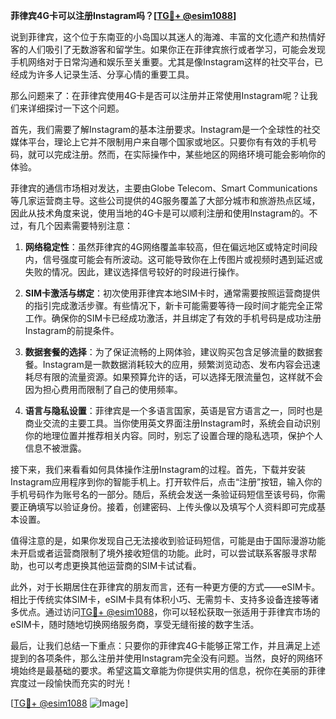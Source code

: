 **菲律宾4G卡可以注册Instagram吗？[[TG💪+ @esim1088](https://t.me/s/esim1088)]**

说到菲律宾，这个位于东南亚的小岛国以其迷人的海滩、丰富的文化遗产和热情好客的人们吸引了无数游客和留学生。如果你正在菲律宾旅行或者学习，可能会发现手机网络对于日常沟通和娱乐至关重要。尤其是像Instagram这样的社交平台，已经成为许多人记录生活、分享心情的重要工具。

那么问题来了：在菲律宾使用4G卡是否可以注册并正常使用Instagram呢？让我们来详细探讨一下这个问题。

首先，我们需要了解Instagram的基本注册要求。Instagram是一个全球性的社交媒体平台，理论上它并不限制用户来自哪个国家或地区。只要你有有效的手机号码，就可以完成注册。然而，在实际操作中，某些地区的网络环境可能会影响你的体验。

菲律宾的通信市场相对发达，主要由Globe Telecom、Smart Communications等几家运营商主导。这些公司提供的4G服务覆盖了大部分城市和旅游热点区域，因此从技术角度来说，使用当地的4G卡是可以顺利注册和使用Instagram的。不过，有几个因素需要特别注意：

1. **网络稳定性**：虽然菲律宾的4G网络覆盖率较高，但在偏远地区或特定时间段内，信号强度可能会有所波动。这可能导致你在上传图片或视频时遇到延迟或失败的情况。因此，建议选择信号较好的时段进行操作。

2. **SIM卡激活与绑定**：初次使用菲律宾本地SIM卡时，通常需要按照运营商提供的指引完成激活步骤。有些情况下，新卡可能需要等待一段时间才能完全正常工作。确保你的SIM卡已经成功激活，并且绑定了有效的手机号码是成功注册Instagram的前提条件。

3. **数据套餐的选择**：为了保证流畅的上网体验，建议购买包含足够流量的数据套餐。Instagram是一款数据消耗较大的应用，频繁浏览动态、发布内容会迅速耗尽有限的流量资源。如果预算允许的话，可以选择无限流量包，这样就不会因为担心费用而限制了自己的使用频率。

4. **语言与隐私设置**：菲律宾是一个多语言国家，英语是官方语言之一，同时也是商业交流的主要工具。当你使用英文界面注册Instagram时，系统会自动识别你的地理位置并推荐相关内容。同时，别忘了设置合理的隐私选项，保护个人信息不被泄露。

接下来，我们来看看如何具体操作注册Instagram的过程。首先，下载并安装Instagram应用程序到你的智能手机上。打开软件后，点击“注册”按钮，输入你的手机号码作为账号名的一部分。随后，系统会发送一条验证码短信至该号码，你需要正确填写以验证身份。接着，创建密码、上传头像以及填写个人资料即可完成基本设置。

值得注意的是，如果你发现自己无法接收到验证码短信，可能是由于国际漫游功能未开启或者运营商限制了境外接收短信的功能。此时，可以尝试联系客服寻求帮助，也可以考虑更换其他运营商的SIM卡试试看。

此外，对于长期居住在菲律宾的朋友而言，还有一种更方便的方式——eSIM卡。相比于传统实体SIM卡，eSIM卡具有体积小巧、无需剪卡、支持多设备连接等诸多优点。通过访问[TG💪+ @esim1088](https://t.me/s/esim1088)，你可以轻松获取一张适用于菲律宾市场的eSIM卡，随时随地切换网络服务商，享受无缝衔接的数字生活。

最后，让我们总结一下重点：只要你的菲律宾4G卡能够正常工作，并且满足上述提到的各项条件，那么注册并使用Instagram完全没有问题。当然，良好的网络环境始终是最基础的要求。希望这篇文章能为你提供实用的信息，祝你在美丽的菲律宾度过一段愉快而充实的时光！

[[TG💪+ @esim1088](https://t.me/s/esim1088) ![Image](https://i.postimg.cc/4NQfJmqS/Snipaste-2025-05-13-00-14-12.png)]
